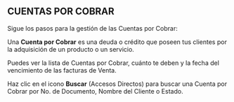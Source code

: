 ## **CUENTAS POR COBRAR**

Sigue los pasos para la gestión de las Cuentas por Cobrar:  

Una **Cuenta por Cobrar** es una deuda o crédito que poseen tus clientes por la adquisición de un producto o un servicio.  

Puedes ver la lista de Cuentas por Cobrar, cuánto te deben y la fecha del vencimiento de las facturas de Venta.  

Haz clic en el icono **Buscar** (Accesos Directos) para buscar una Cuenta por Cobrar por No. de Documento, Nombre del Cliente o Estado.  